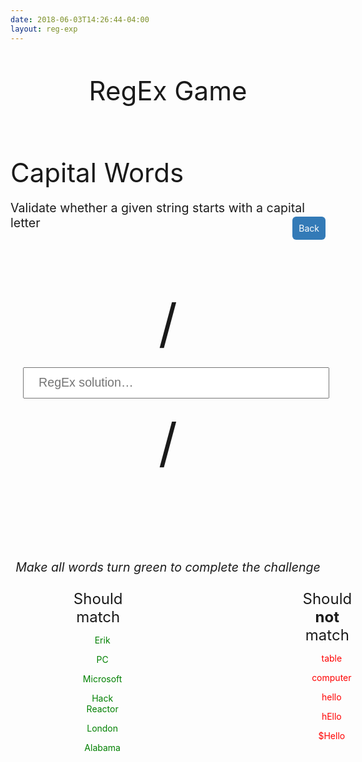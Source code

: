 ```yaml
---
date: 2018-06-03T14:26:44-04:00
layout: reg-exp
---
```


<style>
.list-of-questions__item{
  padding: 8px;
  line-height: 1.42857143;
  vertical-align: top;
  border-top: 1px solid #ddd
}
.list-of-questions__row: hover{
  background-color: #f5f5f5
}
.list-of-questions{
  border-collapse: collapse;
  margin: auto;
  font-size: 1.4rem;
  width: 100%
}
html{
  font-size: 10px;
  font-family: "Helvetica Neue", Helvetica, Arial, sans-serif
}
.nav-bar{
  font-size: 16px;
}
.footer {
  font-size: 16px;
}
.content-wrapper{
  margin: auto;
  position: relative
}
.page-title{
  font-size: 3em;
  font-weight: normal;
  margin-top: 5rem;
  margin-bottom: 0px
}
.page-discription__details{
  font-size: 1.4em;
  margin-top: 1em;
  text-align: left
}
.page-discription__title{
  margin: auto;
  margin-top: 8rem;
  font-size: 3em;
  font-weight: normal;
  text-align: left
}
.button{
  color: #fff;
  font-size: 1.4rem;
  background-color: #337ab7;
  border-color: #2e6da4;
  border-width: 1px;
  border-radius: 6px;
  padding: 1rem;
  cursor: pointer;
  width: 100px;
  width: fit-content;
  float: right
}
.button--back{
  margin-top: -3em
}
.page-header{
  margin: auto;
  text-align: center
}
.page-header__home{
  margin: 5rem
}
.regex-input{
  margin: auto;
  margin-top: 7em;
  text-align: center
}
.regex-input__boarder{
  font-size: 6em
}
.regex-solution{
  font-size: 1.4em;
  padding: .6em 1.2em;
  margin: 1em;
  width: 25em;
  vertical-align: bottom
}
.result-msg{
  font-size: 1.4em;
  margin-top: 7em;
  font-style: italic
}
.desired-output{
  max-width: 60%;
  margin: auto;
  width: fit-content;
  display: flex;
  font-size: 1.4rem
}
.desired-output__title{
  padding: 1em;
  padding-left: 0;
  font-size: 2.4rem
}
.should-match{
  padding-right: 6em
}
.should-not-match{
  padding-left: 6em
}
.should-match-string,.should-not-match-string{
  padding-top: 1em;
  padding-left: 1em;
  font-size: 1.4rem
}
.should-match-string{
  color: green
}
.should-not-match-string{
  color: red
}


  

  

</style>
  
  
<div class="content-wrapper">
<section class="page-header">
<h1 class="page-title">RegEx Game</h1>
<div class="page-discription">
  <h2 class="page-discription__title">Capital Words</h2>
  <p class="page-discription__details">Validate whether a given string starts with a capital letter</p>
</div>
<a href="..">
  <div class="button button--back">Back
  </div>
</a>

</section>
<section class="regex-input">
<span class="regex-input__boarder">/</span>
<input class="regex-solution" type="text" placeholder="RegEx solution…"> 
<span class="regex-input__boarder">/</span>
  
<div class="result-msg">Make all words turn green to complete the challenge</div>
<section class="desired-output">
<div class="should-match desired-output__title">
  Should match
  <div class="should-match-string">Erik</div>
  <div class="should-match-string">PC</div>
  <div class="should-match-string">Microsoft</div>
  <div class="should-match-string">Hack Reactor</div>
  <div class="should-match-string">London</div>
  <div class="should-match-string">Alabama</div>
</div>

<div class="should-not-match desired-output__title">Should <strong>not</strong> match
  <div class="should-not-match-string">table</div>
  <div class="should-not-match-string">computer</div>
  <div class="should-not-match-string">hello</div>
  <div class="should-not-match-string">hEllo</div>
  <div class="should-not-match-string">$Hello</div>
</div>
</section>
</section></div>

